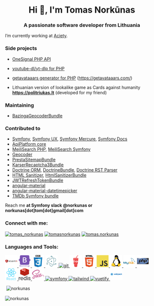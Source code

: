 <h1 align="center">Hi 👋, I'm Tomas Norkūnas</h1>
<h3 align="center">A passionate software developer from Lithuania</h3>

I’m currently working at [Aciety](https://aciety.com).

### Side projects

- [OneSignal PHP API](https://github.com/norkunas/onesignal-php-api)

- [youtube-dl/yt-dlp for PHP](https://github.com/norkunas/youtube-dl-php)

- [getavataaars generator for PHP](https://github.com/politriukas/avataaars) (https://getavataaars.com/)

- Lithuanian version of lookalike game as Cards against humanity **https://politriukas.lt** (developed for my friend)

### Maintaining

- [BazingaGeocoderBundle](https://github.com/geocoder-php/BazingaGeocoderBundle)

### Contributed to

- [Symfony](https://github.com/symfony/symfony), [Symfony UX](https://github.com/symfony/ux), [Symfony Mercure](https://github.com/symfony/mercure), [Symfony Docs](https://github.com/symfony/symfony-docs)
- [ApiPlatform core](https://github.com/api-platform/core)
- [MeiliSearch PHP](https://github.com/meilisearch/meilisearch-php), [MeiliSearch Symfony](https://github.com/meilisearch/meilisearch-symfony)
- [Geocoder](https://github.com/geocoder-php/Geocoder)
- [PrestaSitemapBundle](https://github.com/prestaconcept/PrestaSitemapBundle)
- [KarserRecaptcha3Bundle](https://github.com/karser/KarserRecaptcha3Bundle)
- [Doctrine ORM](https://github.com/doctrine/orm), [DoctrineBundle](https://github.com/doctrine/DoctrineBundle), [Doctrine RST Parser](https://github.com/doctrine/rst-parser)
- [HTML Sanitizer](https://github.com/tgalopin/html-sanitizer), [HtmlSanitizerBundle](https://github.com/tgalopin/html-sanitizer-bundle)
- [JWTRefreshTokenBundle](https://github.com/markitosgv/JWTRefreshTokenBundle)
- [angular-material](https://github.com/angular/material)
- [angular-material-datetimepicker](https://github.com/beenote/angular-material-datetimepicker)
- [TMDb Symfony bundle](https://github.com/php-tmdb/symfony)

Reach me **at Symfony slack @norkunas or norkunas[dot]tom[dot]gmail[dot]com**

### Connect with me:
<p align="left">
<a href="https://twitter.com/tomas_norkunas" target="blank"><img align="center" src="https://raw.githubusercontent.com/rahuldkjain/github-profile-readme-generator/master/src/images/icons/Social/twitter.svg" alt="tomas_norkunas" height="30" width="40" /></a>
<a href="https://linkedin.com/in/tomasnorkunas" target="blank"><img align="center" src="https://raw.githubusercontent.com/rahuldkjain/github-profile-readme-generator/master/src/images/icons/Social/linked-in-alt.svg" alt="tomasnorkunas" height="30" width="40" /></a>
<a href="https://fb.com/tomas.norkunas" target="blank"><img align="center" src="https://raw.githubusercontent.com/rahuldkjain/github-profile-readme-generator/master/src/images/icons/Social/facebook.svg" alt="tomas.norkunas" height="30" width="40" /></a>
</p>

### Languages and Tools:
<p align="left"> <a href="https://angular.io" target="_blank" rel="noreferrer"> <img src="https://raw.githubusercontent.com/devicons/devicon/master/icons/angularjs/angularjs-original-wordmark.svg" alt="angularjs" width="40" height="40"/> </a> <a href="https://getbootstrap.com" target="_blank" rel="noreferrer"> <img src="https://raw.githubusercontent.com/devicons/devicon/master/icons/bootstrap/bootstrap-plain-wordmark.svg" alt="bootstrap" width="40" height="40"/> </a> <a href="https://www.w3schools.com/css/" target="_blank" rel="noreferrer"> <img src="https://raw.githubusercontent.com/devicons/devicon/master/icons/css3/css3-original-wordmark.svg" alt="css3" width="40" height="40"/> </a> <a href="https://www.electronjs.org" target="_blank" rel="noreferrer"> <img src="https://raw.githubusercontent.com/devicons/devicon/master/icons/electron/electron-original.svg" alt="electron" width="40" height="40"/> </a> <a href="https://git-scm.com/" target="_blank" rel="noreferrer"> <img src="https://www.vectorlogo.zone/logos/git-scm/git-scm-icon.svg" alt="git" width="40" height="40"/> </a> <a href="https://gulpjs.com" target="_blank" rel="noreferrer"> <img src="https://raw.githubusercontent.com/devicons/devicon/master/icons/gulp/gulp-plain.svg" alt="gulp" width="40" height="40"/> </a> <a href="https://www.w3.org/html/" target="_blank" rel="noreferrer"> <img src="https://raw.githubusercontent.com/devicons/devicon/master/icons/html5/html5-original-wordmark.svg" alt="html5" width="40" height="40"/> </a> <a href="https://developer.mozilla.org/en-US/docs/Web/JavaScript" target="_blank" rel="noreferrer"> <img src="https://raw.githubusercontent.com/devicons/devicon/master/icons/javascript/javascript-original.svg" alt="javascript" width="40" height="40"/> </a> <a href="https://www.linux.org/" target="_blank" rel="noreferrer"> <img src="https://raw.githubusercontent.com/devicons/devicon/master/icons/linux/linux-original.svg" alt="linux" width="40" height="40"/> </a> <a href="https://www.mysql.com/" target="_blank" rel="noreferrer"> <img src="https://raw.githubusercontent.com/devicons/devicon/master/icons/mysql/mysql-original-wordmark.svg" alt="mysql" width="40" height="40"/> </a> <a href="https://www.php.net" target="_blank" rel="noreferrer"> <img src="https://raw.githubusercontent.com/devicons/devicon/master/icons/php/php-original.svg" alt="php" width="40" height="40"/> </a> <a href="https://reactjs.org/" target="_blank" rel="noreferrer"> <img src="https://raw.githubusercontent.com/devicons/devicon/master/icons/react/react-original-wordmark.svg" alt="react" width="40" height="40"/> </a> <a href="https://redis.io" target="_blank" rel="noreferrer"> <img src="https://raw.githubusercontent.com/devicons/devicon/master/icons/redis/redis-original-wordmark.svg" alt="redis" width="40" height="40"/> </a> <a href="https://sass-lang.com" target="_blank" rel="noreferrer"> <img src="https://raw.githubusercontent.com/devicons/devicon/master/icons/sass/sass-original.svg" alt="sass" width="40" height="40"/> </a> <a href="https://symfony.com" target="_blank" rel="noreferrer"> <img src="https://symfony.com/logos/symfony_black_03.svg" alt="symfony" width="40" height="40"/> </a> <a href="https://tailwindcss.com/" target="_blank" rel="noreferrer"> <img src="https://www.vectorlogo.zone/logos/tailwindcss/tailwindcss-icon.svg" alt="tailwind" width="40" height="40"/> </a> <a href="https://vuetifyjs.com/en/" target="_blank" rel="noreferrer"> <img src="https://bestofjs.org/logos/vuetify.svg" alt="vuetify" width="40" height="40"/> </a> <a href="https://webpack.js.org" target="_blank" rel="noreferrer"> <img src="https://raw.githubusercontent.com/devicons/devicon/d00d0969292a6569d45b06d3f350f463a0107b0d/icons/webpack/webpack-original-wordmark.svg" alt="webpack" width="40" height="40"/> </a> </p>

<p>&nbsp;<img align="center" src="https://github-readme-stats.vercel.app/api?username=norkunas&show_icons=true&theme=tokyonight&locale=en" alt="norkunas" /></p>

<p><img align="center" src="https://github-readme-streak-stats.herokuapp.com/?user=norkunas&theme=dark" alt="norkunas" /></p>
